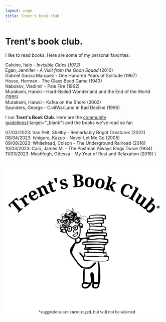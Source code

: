 ```yaml
---
layout: page
title: Trent's book club
---
```


# Trent's book club.

I like to read books. Here are some of my personal favorites:

Calvino, Italo - *Invisible Cities (1972)* \
Egan, Jennifer - *A Visit from the Goon Squad* (2010) \
Gabriel Garcia Marquez - One Hundred Years of Solitude (1967) \
Hesse, Herman - The Glass Bead Game (1943) \
Nabokov, Vladimir - Pale Fire (1962) \
Murakami, Haruki - Hard-Boiled Wonderland and the End of the World (1985) \
Murakami, Haruki - Kafka on the Shore (2002) \
Saunders, George - CivilWarLand in Bad Decline (1996)

I run **Trent's Book Club**. Here are the [community guidelines](https://docs.google.com/document/d/1-sjWrt8bizXn5u8OWppDBE8s5gKnXoA6tz9os0eFwsE/edit?usp=sharing){:target="_blank"} and the books we've read so far:

07/03/2023: Van Pelt, Shelby - Remarkably Bright Creatures (2022) \
08/04/2023: Ishiguro, Kazuo - Never Let Me Go (2005) \
09/08/2023: Whitehead, Colson - The Underground Railroad (2016) \
10/03/2023: Cain, James M. - The Postman Always Rings Twice (1934) \
11/03/2023: Moshfegh, Ottessa - My Year of Rest and Relaxation (2018) \

<img src="/assets/tbc.png" alt="Trent's Book Club Logo" width="500"/>
